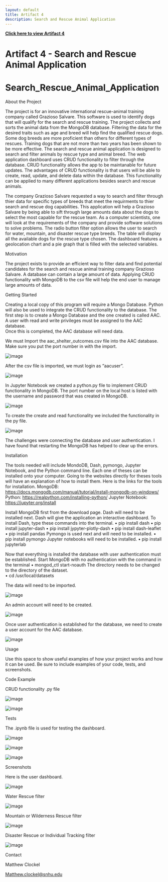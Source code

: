 ```yaml
---
layout: default
title: Artifact 4
description: Search and Rescue Animal Application
---
```


[**Click here to view Artifact 4**](https://github.com/Matt87c/Search_Rescue_Animal_Application)

# Artifact 4 - Search and Rescue Animal Application

# Search_Rescue_Animal_Application
About the Project

The project is for an innovative international rescue-animal training company called Grazioso Salvare.  This software is used to identify dogs that will qualify for the search and rescue training.  The project collects and sorts the animal data from the MongoDB database.  Filtering the data for the desired traits such as age and breed will help find the qualified rescue dogs.   Some dog breeds are more proficient than others for different types of rescues.  Training dogs that are not more than two years has been shown to be more effective.
The search and rescue animal application is designed to search and filter animals by rescue type and animal breed.  The web application dashboard uses CRUD functionality to filter through the database.  CRUD functionality allows the app to be maintanable for future updates.  The advantages of CRUD functionality is that users will be able to create, read, update, and delete data within the database.  This functionality can be applied to many different applications besides search and rescue animals.  

The company Grazioso Salvare requested a way to search and filter through thier data for specific types of breeds that meet the requirments to thier search and rescue dog capabilities.  This application will help a Grazioso Salvare by being able to sift through large amounts data about the dogs to select the most capable for the rescue team.  As a computer scientists, one will look at the requirements of the company and provide software solutions to solve problems.
The radio button filter option allows the user to search for water, mountain, and disaster rescue type breeds.  The table will display all the available dogs for the rescue type chosen.  The dashboard features a geolocation chart and a pie graph that is filled with the selected variables. 

Motivation

The project exists to provide an efficient way to filter data and find potential candidates for the search and rescue animal training company Grazioso Salvare.  A database can contain a large amount of data.  Applying CRUD functionality with MongoDB to the csv file will help the end user to manage large amounts of data.

Getting Started

Creating a local copy of this program will require a Mongo Database.  Python will also be used to integrate the CRUD functionality to the database.  The first step is to create a Mongo Database and the one created is called AAC.  A user with read and write privileges must be assigned to the AAC database.  
Once this is completed, the AAC database will need data. 

 We must Import the aac_shelter_outcomes.csv file into the AAC database.  Make sure you put the port number in with the import.
 
 ![image](https://user-images.githubusercontent.com/35537679/130328182-392f5093-b40c-4b48-a2e7-3188a0a695f5.png)

After the csv file is imported, we must login as “aacuser”.

![image](https://user-images.githubusercontent.com/35537679/130328191-c2d5b0af-a50a-493f-97b5-0196a836363e.png)

In Jupyter Notebook we created a python.py file to implement CRUD functionality in MongoDB.  The port number on the local host is listed with the username and password that was created in MongoDB.

![image](https://user-images.githubusercontent.com/35537679/130328197-ebc0e0d5-1e53-4b7a-ad28-0b45885c5d97.png)

To create the create and read functionality we included the functionality in the py file.

![image](https://user-images.githubusercontent.com/35537679/130328206-416d56cd-ee06-4a38-bfb4-4c069482e1b2.png)

The challenges were connecting the database and user authentication.  I have found that restarting the MongoDB has helped to clear up the errors.

Installation

The tools needed will include MondoDB, Dash, pymongo, Jupyter Notebook, and the Python command line.  Each one of theses can be installed onto your computer.  Going to the websites directly for theses tools will have an explanation of how to install them.  Here is the links for the tools for installation.
MongoDB:
https://docs.mongodb.com/manual/tutorial/install-mongodb-on-windows/
Python:
https://realpython.com/installing-python/
Jupyter Notebook:
https://jupyter.org/install

Install MongoDB first from the download page.  Dash will need to be installed next.  Dash will give the application an interactive dashboard. To install Dash, type these commands into the terminal.
•	pip install dash
•	pip install jupyter-dash
•	pip install jypyter-plotly-dash
•	pip install dash-leaflet
•	pip install pandas
Pymongo is used next and will need to be installed.
•	pip install pymongo
Jupyter notebooks will need to be installed.
•	pip install jupyterlab

Now that everything is installed the database with user authentication must be established.
Start MongoDB with no authentication with the command in the terminal
•	mongod_ctl start-noauth
The directory needs to be changed to the directory of the dataset.  
•	cd /usr/local/datasets

The data will need to be imported.

![image](https://user-images.githubusercontent.com/35537679/130328225-ff486da7-6619-4d5f-a81b-cace2752d372.png)

An admin account will need to be created.

![image](https://user-images.githubusercontent.com/35537679/130328228-6ad99a50-370e-4da0-9973-53aac5647b9d.png)

Once user authentication is established for the database, we need to create a user account for the AAC database.

![image](https://user-images.githubusercontent.com/35537679/130328239-70468551-76ee-466a-9cd1-fbdb354bacad.png)

Usage

Use this space to show useful examples of how your project works and how it can be used. Be sure to include examples of your code, tests, and screenshots.

Code Example

CRUD functionality .py file

![image](https://user-images.githubusercontent.com/35537679/130328250-4c28a66e-ab90-43b5-be22-928bef9063d8.png)

![image](https://user-images.githubusercontent.com/35537679/130328255-1020a588-f87a-4f88-93f4-0e8d4b970ed9.png)

Tests

The .ipynb file is used for testing the dashboard.

![image](https://user-images.githubusercontent.com/35537679/130328263-500f2c24-7e1a-49b6-b52f-e9d6a175f645.png)

![image](https://user-images.githubusercontent.com/35537679/130328267-a131bbd5-3c35-4a2e-b9f2-77f6bfaf4174.png)

![image](https://user-images.githubusercontent.com/35537679/130328272-4ed621e9-ff58-4311-8ace-41fc49e9edf2.png)

Screenshots

Here is the user dashboard.

![image](https://user-images.githubusercontent.com/35537679/130328282-07e997fa-61eb-4126-835d-6cb75527adff.png)

Water Rescue filter

![image](https://user-images.githubusercontent.com/35537679/130328285-9d5a6d09-66df-4382-a1a9-7e4b6725bec5.png)

Mountain or Wilderness Rescue filter

![image](https://user-images.githubusercontent.com/35537679/130328288-475f4791-c5b9-4fde-9154-34a0df607b97.png)

Disaster Rescue or Individual Tracking filter

![image](https://user-images.githubusercontent.com/35537679/130328309-8ba5fb2d-007d-4ff9-b168-ff278476839a.png)

Contact

Matthew Clockel

Matthew.clockel@snhu.edu



